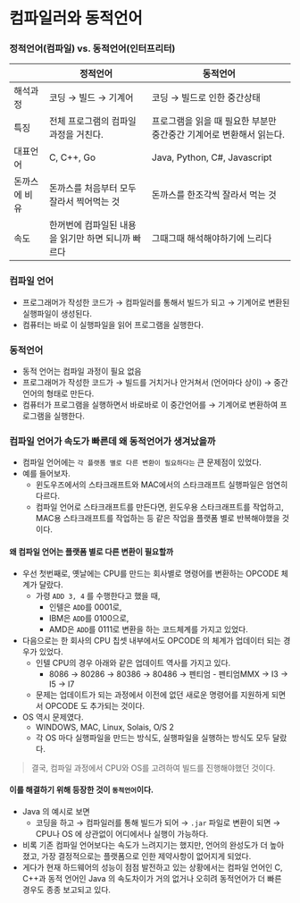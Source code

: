 # 컴파일러와 동적언어

### 정적언어(컴파일) vs. 동적언어(인터프리터)

|         | 정적언어                         | 동적언어                                   |
| ------- | ---------------------------- | -------------------------------------- |
| 해석과정    | 코딩 → 빌드 → 기계어                | 코딩 → 빌드로 인한 중간상태                       |
| 특징      | 전체 프로그램의 컴파일 과정을 거친다.        | 프로그램을 읽을 때 필요한 부분만 중간중간 기계어로 변환해서 읽는다. |
| 대표언어    | C, C++, Go                   | Java, Python, C#, Javascript           |
| 돈까스에 비유 | 돈까스를 처음부터 모두 잘라서 찍어먹는 것      | 돈까스를 한조각씩 잘라서 먹는 것                     |
| 속도      | 한꺼번에 컴파일된 내용을 읽기만 하면 되니까 빠르다 | 그때그때 해석해야하기에 느리다                       |

### 컴파일 언어

* 프로그래머가 작성한 코드가 → 컴파일러를 통해서 빌드가 되고 → 기계어로 변환된 실행파일이 생성된다.
* 컴퓨터는 바로 이 실행파일을 읽어 프로그램을 실행한다.

### 동적언어

* 동적 언어는 컴파일 과정이 필요 없음
* 프로그래머가 작성한 코드가 → 빌드를 거치거나 안거쳐서 (언어마다 상이) → 중간언어의 형태로 만든다.
* 컴퓨터가 프로그램을 실행하면서 바로바로 이 중간언어를 → 기계어로 변환하여 프로그램을 실행한다.



### 컴파일 언어가 속도가 빠른데 왜 동적언어가 생겨났을까

* 컴파일 언어에는 `각 플랫폼 별로 다른 변환이 필요하다는` 큰 문제점이 있었다.
* 예를 들어보자.
  * 윈도우즈에서의 스타크래프트와 MAC에서의 스타크래프트 실행파일은 엄연히 다르다.
  * 컴파일 언어로 스타크래프트를 만든다면, 윈도우용 스타크래프트를 작업하고, MAC용 스타크래프트를 작업하는 등 같은 작업을 플랫폼 별로 반복해야했을 것이다.

#### 왜 컴파일 언어는 플랫폼 별로 다른 변환이 필요할까

* 우선 첫번째로, 옛날에는 CPU를 만드는 회사별로 명령어를 변환하는 OPCODE 체계가 달랐다.
  * 가령 `ADD 3, 4` 를 수행한다고 했을 때,
    * 인텔은 `ADD`를 0001로,
    * IBM은 `ADD`를 0100으로,
    * AMD은 `ADD`를 0111로 변환을 하는 코드체계를 가지고 있었다.
* 다음으로는 한 회사의 CPU 칩셋 내부에서도 OPCODE 의 체계가 업데이터 되는 경우가 있었다.
  * 인텔 CPU의 경우 아래와 같은 업데이트 역사를 가지고 있다.
    * 8086 → 80286 → 80386 → 80486 → 펜티엄 - 펜티엄MMX → I3 → I5 → I7
  * 문제는 업데이트가 되는 과정에서 이전에 없던 새로운 명령어를 지원하게 되면서 OPCODE 도 추가되는 것이다.
* OS 역시 문제였다.
  * WINDOWS, MAC, Linux, Solais, O/S 2
  * 각 OS 마다 실행파일을 만드는 방식도, 실행파일을 실행하는 방식도 모두 달랐다.

> 결국, 컴파일 과정에서 CPU와 OS를 고려하여 빌드를 진행해야했던 것이다.

#### 이를 해결하기 위해 등장한 것이 `동적언어`이다.

* Java 의 예시로 보면
  * 코딩을 하고 → 컴파일러를 통해 빌드가 되어 → `.jar` 파일로 변환이 되면 → CPU나 OS 에 상관없이 어디에서나 실행이 가능하다.
* 비록 기존 컴파일 언어보다는 속도가 느려지기는 했지만, 언어의 완성도가 더 높아졌고, 가장 결정적으로는 플랫폼으로 인한 제약사항이 없어지게 되었다.
* 게다가 현재 하드웨어의 성능이 점점 발전하고 있는 상황에서는 컴파일 언어인 C, C++과 동적 언어인 Java 의 속도차이가 거의 없거나 오히려 동적언어가 더 빠른 경우도 종종 보고되고 있다.
